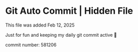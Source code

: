 # Git Auto Commit | Hidden File

This file was added Feb 12, 2025

Just for fun and keeping my daily git commit active 🤪

commit number: 581206
